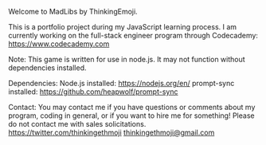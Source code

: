 Welcome to MadLibs by ThinkingEmoji. 

This is a portfolio project during my JavaScript learning process. I am currently working on the full-stack engineer program through Codecademy: https://www.codecademy.com

Note: This game is written for use in node.js. It may not function without dependencies installed.

Dependencies:
Node.js installed: https://nodejs.org/en/
prompt-sync installed: https://github.com/heapwolf/prompt-sync

Contact:
You may contact me if you have questions or comments about my program, coding in general, or if you want to hire me for something! Please do not contact me with sales solicitations.
https://twitter.com/thinkingethmoji
thinkingethmoji@gmail.com